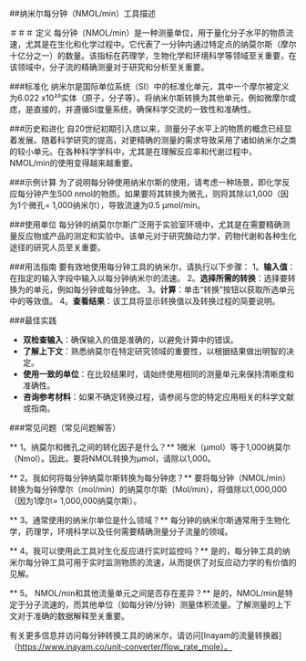 ##纳米尔每分钟（NMOL/min）工具描述

＃＃＃ 定义
每分钟（NMOL/min）是一种测量单位，用于量化分子水平的物质流速，尤其是在生化和化学过程中。它代表了一分钟内通过特定点的纳莫尔斯（摩尔十亿分之一）的数量。该指标在药理学，生物化学和环境科学等领域至关重要，在该领域中，分子流的精确测量对于研究和分析至关重要。

###标准化
纳米尔是国际单位系统（SI）中的标准化单元，其中一个摩尔被定义为6.022 x10²³实体（原子，分子等）。将纳米尔斯转换为其他单元，例如微摩尔或痣，是直接的，并遵循SI度量系统，确保科学交流的一致性和准确性。

###历史和进化
自20世纪初期引入痣以来，测量分子水平上的物质的概念已经显着发展。随着科学研究的提高，对更精确的测量的需求导致采用了诸如纳米尔之类的较小单元。在各种科学学科中，尤其是在理解反应率和代谢过程中，NMOL/min的使用变得越来越重要。

###示例计算
为了说明每分钟使用纳米尔斯的使用，请考虑一种场景，即化学反应每分钟产生500 nmol的物质。如果要将其转换为微孔，则将其除以1,000（因为1个微孔= 1,000纳米尔），导致流速为0.5 µmol/min。

###使用单位
每分钟的纳莫尔尔斯广泛用于实验室环境中，尤其是在需要精确测量反应物或产品的测定和实验中。该单元对于研究酶动力学，药物代谢和各种生化途径的研究人员至关重要。

###用法指南
要有效地使用每分钟工具的纳米尔，请执行以下步骤：
1。**输入值**：在指定的输入字段中输入以每分钟纳米尔的流速。
2。**选择所需的转换**：选择要转换为的单元，例如每分钟或每分钟痣。
3。**计算**：单击“转换”按钮以获取所选单元中的等效值。
4。**查看结果**：该工具将显示转换值以及转换过程的简要说明。

###最佳实践
-  **双检查输入**：确保输入的值是准确的，以避免计算中的错误。
-  **了解上下文**：熟悉纳莫尔在特定研究领域的重要性，以根据结果做出明智的决定。
-  **使用一致的单位**：在比较结果时，请始终使用相同的测量单元来保持清晰度和准确性。
-  **咨询参考材料**：如果不确定转换过程，请参阅与您的特定应用相关的科学文献或指南。

###常见问题（常见问题解答）

** 1。纳莫尔和微孔之间的转化因子是什么？**
1微米（µmol）等于1,000纳莫尔（Nmol）。因此，要将NMOL转换为µmol，请除以1,000。

** 2。我如何将每分钟纳莫尔斯转换为每分钟痣？**
要将每分钟（NMOL/min）转换为每分钟摩尔（mol/min）的纳莫尔尔斯（Mol/min），将值除以1,000,000（因为1摩尔= 1,000,000纳莫尔斯）。

** 3。通常使用的纳米尔单位是什么领域？**
每分钟的纳米尔斯通常用于生物化学，药理学，环境科学以及任何需要精确测量分子流量的领域。

** 4。我可以使用此工具对生化反应进行实时监控吗？**
是的，每分钟工具的纳米尔每分钟工具可用于实时监测物质的流速，从而提供了对反应动力学的有价值的见解。

** 5。 NMOL/min和其他流量单元之间是否存在差异？**
是的，NMOL/min是特定于分子流速的，而其他单位（如每分钟/分钟）测量体积流量。了解测量的上下文对于准确的数据解释至关重要。

有关更多信息并访问每分钟转换工具的纳米尔，请访问[Inayam的流量转换器]（https://www.inayam.co/unit-converter/flow_rate_mole）。